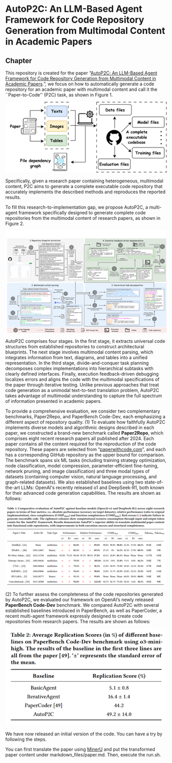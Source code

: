 # AutoP2C: An LLM-Based Agent Framework for Code Repository Generation from Multimodal Content in Academic Papers
## Chapter
This repository is created for the paper “[AutoP2C: An LLM-Based Agent Framework for Code Repository Generation from Multimodal Content in Academic Papers](https://arxiv.org/pdf/2504.20115).”, we focus on how to automatically generate a code repository for an academic paper with multimodal content and call it the ``Paper-to-Code'' (P2C) task, as shown in Figure 1.

![illus](intro.jpg)

Specifically, given a research paper containing heterogeneous, multimodal content, P2C aims to generate a complete executable code repository that accurately implements the described methods and reproduces the reported results.

To fill this research-to-implementation gap, we propose AutoP2C, a multi-agent framework specifically designed to generate complete code repositories from the multimodal content of research papers, as shown in Figure 2.

![process](process.png)

AutoP2C comprises four stages. In the first stage, it extracts universal code structures from established repositories to construct architectural blueprints. The next stage involves multimodal content parsing, which integrates information from text, diagrams, and tables into a unified representation. In the third stage, divide-and-conquer task planning decomposes complex implementations into hierarchical subtasks with clearly defined interfaces. 
Finally, execution feedback-driven debugging localizes errors and aligns the code with the multimodal specifications of the paper through iterative testing. Unlike previous approaches that treat code generation as a unimodal text-to-text translation problem, AutoP2C takes advantage of multimodal understanding to capture the full spectrum of information presented in academic papers. 

To provide a comprehensive evaluation, we consider two complementary benchmarks, Paper2Repo, and PaperBench Code-Dev, each emphasizing a different aspect of repository quality. 
(1) To evaluate how faithfully AutoP2C implements diverse models and algorithmic designs described in each paper, we constructed a brand-new benchmark called **Paper2Repo**, which comprises eight recent research papers all published after 2024. Each paper contains all the content required for the reproduction of the code repository. These papers are selected from “[paperwithcode.com](paperswithcode.com)”, and each has a corresponding GitHub repository as the upper bound for comparison. The benchmark spans six ML tasks (including training strategy optimization, node classification, model compression, parameter-efficient fine-tuning, network pruning, and image classification) and three modal types of datasets (containing computer vision, natural language processing, and graph-related datasets). We also established baselines using two state-of-the-art LLMs: OpenAI's recently released o1 and DeepSeek-R1, both known for their advanced code generation capabilities. The results are shown as follows: 

![result](result_1.jpg)

(2) To further assess the completeness of the code repositories generated by AutoP2C, we evaluated our framework on OpenAI’s newly released **PaperBench Code-Dev** benchmark. We compared AutoP2C with several established baselines introduced in PaperBench, as well as PaperCoder, a recent multi-agent framework expressly designed to create code repositories from research papers. The results are shown as follows:

![paperbench](result_2.jpg)

We have now released an initial version of the code. You can have a try by following the steps.  

You can first translate the paper using [MinerU](https://github.com/opendatalab/MinerU) and put the transformed paper content under markdown_files/paper.md. Then, execute the run.sh.
